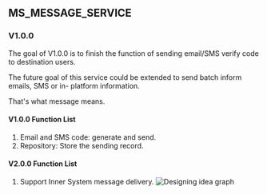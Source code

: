 ## MS_MESSAGE_SERVICE

### V1.0.0

The goal of V1.0.0 is to finish the function of sending email/SMS verify code to destination users.

The future goal of this service could be extended to send batch inform emails, SMS or in- platform information.

That's what message means.

#### V1.0.0 Function List
1. Email and SMS code: generate and send.
2. Repository: Store the sending record.

#### V2.0.0 Function List

1. Support Inner System message delivery.
![Designing idea graph](https://by-web-1305486145.cos.ap-guangzhou.myqcloud.com/%E6%97%A0%E6%A0%87%E9%A2%98%E7%9A%84%E7%AC%94%E8%AE%B0%E6%9C%AC%20%282%29-2.jpg)
